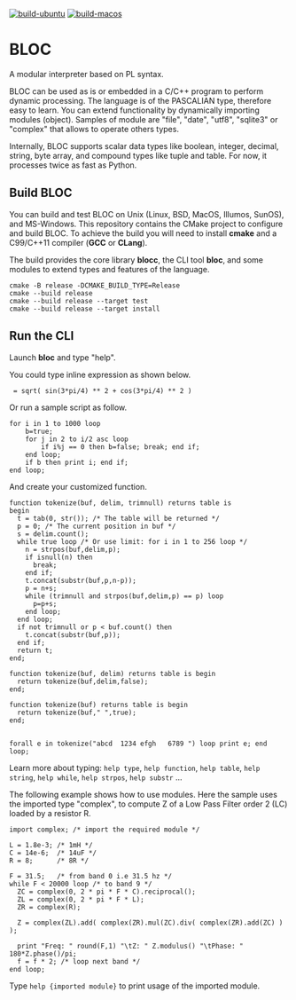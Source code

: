 [![build-ubuntu](https://github.com/janbar/BLOC/actions/workflows/build-ubuntu-latest.yml/badge.svg)](https://github.com/janbar/BLOC/actions/workflows/build-ubuntu-latest.yml)
[![build-macos](https://github.com/janbar/BLOC/actions/workflows/build-macos.yml/badge.svg)](https://github.com/janbar/BLOC/actions/workflows/build-macos.yml)

# BLOC
A modular interpreter based on PL syntax.

BLOC can be used as is or embedded in a C/C++ program to perform dynamic processing. The language is of the PASCALIAN type, therefore easy to learn. You can extend functionality by dynamically importing modules (object). Samples of module are "file", "date", "utf8", "sqlite3" or "complex" that allows to operate others types.

Internally, BLOC supports scalar data types like boolean, integer, decimal, string, byte array, and compound types like tuple and table. For now, it processes twice as fast as Python.

## Build BLOC
You can build and test BLOC on Unix (Linux, BSD, MacOS, Illumos, SunOS), and MS-Windows. This repository contains the CMake project to configure and build BLOC. To achieve the build you will need to install **cmake** and a C99/C++11 compiler (**GCC** or **CLang**).

The build provides the core library **blocc**, the CLI tool **bloc**, and some modules to extend types and features of the language.

```
cmake -B release -DCMAKE_BUILD_TYPE=Release
cmake --build release
cmake --build release --target test
cmake --build release --target install
```

## Run the CLI
Launch **bloc** and type "help".

You could type inline expression as shown below.
```
 = sqrt( sin(3*pi/4) ** 2 + cos(3*pi/4) ** 2 )
```
Or run a sample script as follow.
```
for i in 1 to 1000 loop
    b=true;
    for j in 2 to i/2 asc loop
        if i%j == 0 then b=false; break; end if;
    end loop;
    if b then print i; end if;
end loop;
```
And create your customized function.
```
function tokenize(buf, delim, trimnull) returns table is
begin
  t = tab(0, str()); /* The table will be returned */
  p = 0; /* The current position in buf */
  s = delim.count();
  while true loop /* Or use limit: for i in 1 to 256 loop */
    n = strpos(buf,delim,p);
    if isnull(n) then
      break;
    end if;
    t.concat(substr(buf,p,n-p));
    p = n+s;
    while (trimnull and strpos(buf,delim,p) == p) loop
      p=p+s;
    end loop;
  end loop;
  if not trimnull or p < buf.count() then
    t.concat(substr(buf,p));
  end if;
  return t;
end;

function tokenize(buf, delim) returns table is begin
  return tokenize(buf,delim,false);
end;

function tokenize(buf) returns table is begin
  return tokenize(buf," ",true);
end;


forall e in tokenize("abcd  1234 efgh   6789 ") loop print e; end loop;
```
Learn more about typing:
`help type`, `help function`, `help table`, `help string`, `help while`,
`help strpos`, `help substr` ...

The following example shows how to use modules. Here the sample uses the imported type "complex", to compute Z of a Low Pass Filter order 2 (LC) loaded by a resistor R.
```
import complex; /* import the required module */

L = 1.8e-3; /* 1mH */
C = 14e-6;  /* 14uF */
R = 8;      /* 8R */

F = 31.5;   /* from band 0 i.e 31.5 hz */
while F < 20000 loop /* to band 9 */
  ZC = complex(0, 2 * pi * F * C).reciprocal();
  ZL = complex(0, 2 * pi * F * L);
  ZR = complex(R);
  
  Z = complex(ZL).add( complex(ZR).mul(ZC).div( complex(ZR).add(ZC) ) );
  
  print "Freq: " round(F,1) "\tZ: " Z.modulus() "\tPhase: " 180*Z.phase()/pi;
  f = f * 2; /* loop next band */
end loop;
```
Type `help {imported module}` to print usage of the imported module.

